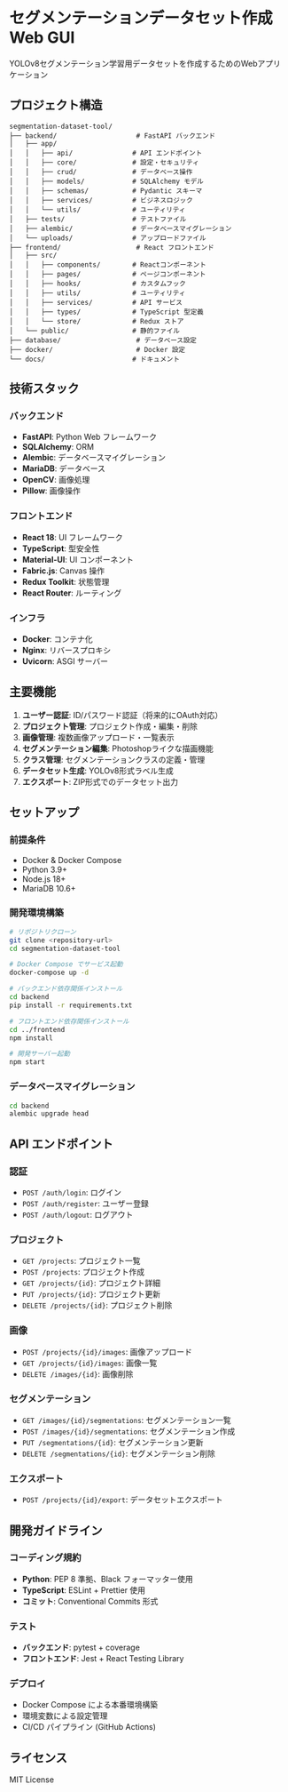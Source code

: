 # セグメンテーションデータセット作成Web GUI

YOLOv8セグメンテーション学習用データセットを作成するためのWebアプリケーション

## プロジェクト構造

```
segmentation-dataset-tool/
├── backend/                    # FastAPI バックエンド
│   ├── app/
│   │   ├── api/               # API エンドポイント
│   │   ├── core/              # 設定・セキュリティ
│   │   ├── crud/              # データベース操作
│   │   ├── models/            # SQLAlchemy モデル
│   │   ├── schemas/           # Pydantic スキーマ
│   │   ├── services/          # ビジネスロジック
│   │   └── utils/             # ユーティリティ
│   ├── tests/                 # テストファイル
│   ├── alembic/               # データベースマイグレーション
│   └── uploads/               # アップロードファイル
├── frontend/                   # React フロントエンド
│   ├── src/
│   │   ├── components/        # Reactコンポーネント
│   │   ├── pages/             # ページコンポーネント
│   │   ├── hooks/             # カスタムフック
│   │   ├── utils/             # ユーティリティ
│   │   ├── services/          # API サービス
│   │   ├── types/             # TypeScript 型定義
│   │   └── store/             # Redux ストア
│   └── public/                # 静的ファイル
├── database/                   # データベース設定
├── docker/                     # Docker 設定
└── docs/                      # ドキュメント
```

## 技術スタック

### バックエンド
- **FastAPI**: Python Web フレームワーク
- **SQLAlchemy**: ORM
- **Alembic**: データベースマイグレーション
- **MariaDB**: データベース
- **OpenCV**: 画像処理
- **Pillow**: 画像操作

### フロントエンド
- **React 18**: UI フレームワーク
- **TypeScript**: 型安全性
- **Material-UI**: UI コンポーネント
- **Fabric.js**: Canvas 操作
- **Redux Toolkit**: 状態管理
- **React Router**: ルーティング

### インフラ
- **Docker**: コンテナ化
- **Nginx**: リバースプロキシ
- **Uvicorn**: ASGI サーバー

## 主要機能

1. **ユーザー認証**: ID/パスワード認証（将来的にOAuth対応）
2. **プロジェクト管理**: プロジェクト作成・編集・削除
3. **画像管理**: 複数画像アップロード・一覧表示
4. **セグメンテーション編集**: Photoshopライクな描画機能
5. **クラス管理**: セグメンテーションクラスの定義・管理
6. **データセット生成**: YOLOv8形式ラベル生成
7. **エクスポート**: ZIP形式でのデータセット出力

## セットアップ

### 前提条件
- Docker & Docker Compose
- Python 3.9+
- Node.js 18+
- MariaDB 10.6+

### 開発環境構築
```bash
# リポジトリクローン
git clone <repository-url>
cd segmentation-dataset-tool

# Docker Compose でサービス起動
docker-compose up -d

# バックエンド依存関係インストール
cd backend
pip install -r requirements.txt

# フロントエンド依存関係インストール
cd ../frontend
npm install

# 開発サーバー起動
npm start
```

### データベースマイグレーション
```bash
cd backend
alembic upgrade head
```

## API エンドポイント

### 認証
- `POST /auth/login`: ログイン
- `POST /auth/register`: ユーザー登録
- `POST /auth/logout`: ログアウト

### プロジェクト
- `GET /projects`: プロジェクト一覧
- `POST /projects`: プロジェクト作成
- `GET /projects/{id}`: プロジェクト詳細
- `PUT /projects/{id}`: プロジェクト更新
- `DELETE /projects/{id}`: プロジェクト削除

### 画像
- `POST /projects/{id}/images`: 画像アップロード
- `GET /projects/{id}/images`: 画像一覧
- `DELETE /images/{id}`: 画像削除

### セグメンテーション
- `GET /images/{id}/segmentations`: セグメンテーション一覧
- `POST /images/{id}/segmentations`: セグメンテーション作成
- `PUT /segmentations/{id}`: セグメンテーション更新
- `DELETE /segmentations/{id}`: セグメンテーション削除

### エクスポート
- `POST /projects/{id}/export`: データセットエクスポート

## 開発ガイドライン

### コーディング規約
- **Python**: PEP 8 準拠、Black フォーマッター使用
- **TypeScript**: ESLint + Prettier 使用
- **コミット**: Conventional Commits 形式

### テスト
- **バックエンド**: pytest + coverage
- **フロントエンド**: Jest + React Testing Library

### デプロイ
- Docker Compose による本番環境構築
- 環境変数による設定管理
- CI/CD パイプライン (GitHub Actions)

## ライセンス

MIT License